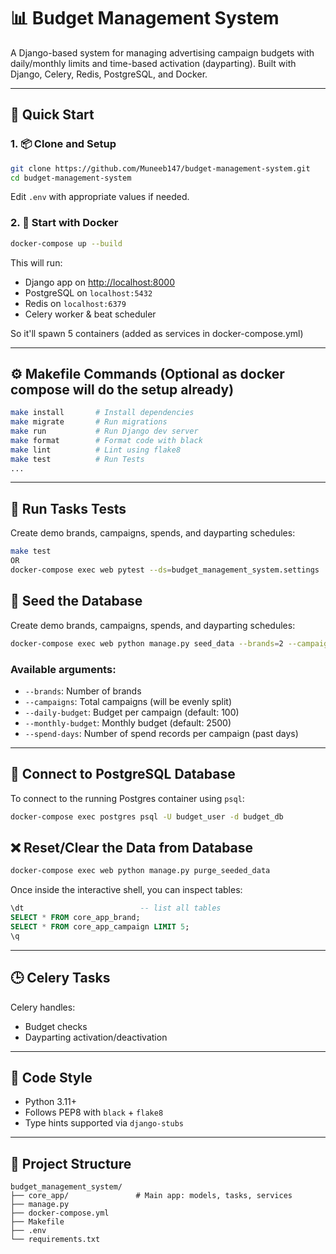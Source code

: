 # 📊 Budget Management System

A Django-based system for managing advertising campaign budgets with daily/monthly limits and time-based activation (dayparting). Built with Django, Celery, Redis, PostgreSQL, and Docker.

---

## 🚀 Quick Start

### 1. 📦 Clone and Setup

```bash
git clone https://github.com/Muneeb147/budget-management-system.git
cd budget-management-system
```

Edit `.env` with appropriate values if needed.

### 2. 🐳 Start with Docker

```bash
docker-compose up --build
```

This will run:

- Django app on [http://localhost:8000](http://localhost:8000)
- PostgreSQL on `localhost:5432`
- Redis on `localhost:6379`
- Celery worker & beat scheduler

So it'll spawn 5 containers (added as services in docker-compose.yml)

---

## ⚙️ Makefile Commands (Optional as docker compose will do the setup already)

```bash
make install       # Install dependencies
make migrate       # Run migrations
make run           # Run Django dev server
make format        # Format code with black
make lint          # Lint using flake8
make test          # Run Tests
...
```

---


## 🧪 Run Tasks Tests

Create demo brands, campaigns, spends, and dayparting schedules:

```bash
make test 
OR
docker-compose exec web pytest --ds=budget_management_system.settings
```


## 🧪 Seed the Database

Create demo brands, campaigns, spends, and dayparting schedules:

```bash
docker-compose exec web python manage.py seed_data --brands=2 --campaigns=10 --spend-days=7 --daily-budget=75 --monthly-budget=1500
```

### Available arguments:

- `--brands`: Number of brands
- `--campaigns`: Total campaigns (will be evenly split)
- `--daily-budget`: Budget per campaign (default: 100)
- `--monthly-budget`: Monthly budget (default: 2500)
- `--spend-days`: Number of spend records per campaign (past days)

---

## 🔗 Connect to PostgreSQL Database

To connect to the running Postgres container using `psql`:

```bash
docker-compose exec postgres psql -U budget_user -d budget_db
```

## ❌ Reset/Clear the Data from Database

```bash
docker-compose exec web python manage.py purge_seeded_data
```



Once inside the interactive shell, you can inspect tables:

```sql
\dt                          -- list all tables
SELECT * FROM core_app_brand;
SELECT * FROM core_app_campaign LIMIT 5;
\q    
```

---

## 🕒 Celery Tasks

Celery handles:

- Budget checks
- Dayparting activation/deactivation

---

## 🧼 Code Style

- Python 3.11+
- Follows PEP8 with `black` + `flake8`
- Type hints supported via `django-stubs`

---

## 📁 Project Structure

```
budget_management_system/
├── core_app/               # Main app: models, tasks, services
├── manage.py
├── docker-compose.yml
├── Makefile
├── .env
└── requirements.txt
```

